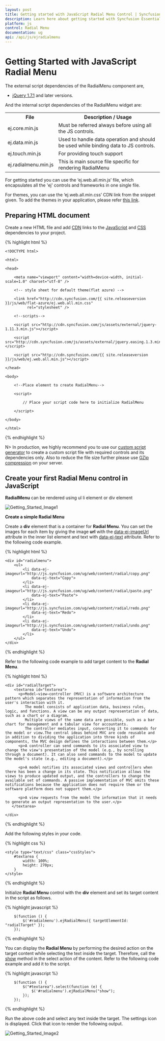 ```yaml
---
layout: post
title: Getting started with JavaScript Radial Menu Control | Syncfusion
description: Learn here about getting started with Syncfusion Essential Studio JavaScript Radial Menu control, its elements, and more.
platform: js
control: Radial Menu
documentation: ug
api: /api/js/ejradialmenu
---
```


# Getting Started with JavaScript Radial Menu

The external script dependencies of the RadialMenu component are,

* [jQuery 1.7.1](http://jquery.com/) and later versions.

And the internal script dependencies of the RadialMenu widget are:

<table>
    <tr>
        <th>File </th>
        <th>Description / Usage </th>
    </tr>
    <tr>
        <td>ej.core.min.js</td>
        <td>Must be referred always before using all the JS controls.</td>
    </tr>
    <tr>
        <td>ej.data.min.js</td>
        <td>Used to handle data operation and should be used while binding data to JS controls.</td>
    </tr>
    <tr>
        <td>ej.touch.min.js</td>
        <td>For providing touch support</td>
    </tr>
    <tr>
        <td>ej.radialmenu.min.js</td>
        <td>This is main source file specific for rendering RadialMenu</td>
    </tr>
</table>

For getting started you can use the ‘ej.web.all.min.js’ file, which encapsulates all the 'ej' controls and frameworks in one single file.<br/> 

For themes, you can use the ‘ej.web.all.min.css’ CDN link from the snippet given. To add the themes in your application, please refer [this link](https://help.syncfusion.com/js/theming-in-essential-javascript-components#adding-specific-theme-to-your-application).


## Preparing HTML document

Create a new HTML file and add [CDN](https://help.syncfusion.com/js/cdn) links to the [JavaScript](https://help.syncfusion.com/js/dependencies) and [CSS](https://help.syncfusion.com/js/theming-in-essential-javascript-components) dependencies to your project.

{% highlight html %}

    <!DOCTYPE html>

    <html>

    <head>

        <meta name="viewport" content="width=device-width, initial-scale=1.0" charset="utf-8" />

        <!-- style sheet for default theme(flat azure) -->

        <link href="http://cdn.syncfusion.com/{{ site.releaseversion }}/js/web/flat-azure/ej.web.all.min.css"
              rel="stylesheet" />

        <!--scripts-->

        <script src="http://cdn.syncfusion.com/js/assets/external/jquery-1.11.3.min.js"></script>

        <script src="http://cdn.syncfusion.com/js/assets/external/jquery.easing.1.3.min.js"></script>

        <script src="http://cdn.syncfusion.com/{{ site.releaseversion }}/js/web/ej.web.all.min.js"></script>

    </head>

    <body>

        <!--Place element to create RadialMenu-->

        <script>

            // Place your script code here to initialize RadialMenu

        </script>

    </body>

    </html>

{% endhighlight %}

 N>  In production, we highly recommend you to use our [custom script generator](https://help.syncfusion.com/js/custom-script-generator#) to create a custom script file with required controls and its dependencies only. Also to reduce the file size further please use [GZip compression](https://developers.google.com/web/fundamentals/performance/optimizing-content-efficiency/optimize-encoding-and-transfer?hl=en#text-compression-with-gzip) on your server. 

## Create your first Radial Menu control in JavaScript

**RadialMenu** can be rendered using ul li element or div element      

![Getting_Started_Image1](getting-started_images\getting-started_img1.png)

**Create a simple Radial Menu**


Create a **div** element that is a container for **Radial Menu**. You can set the images for each item by giving the image **url** with the [data-ej-imageUrl](https://help.syncfusion.com/api/js/ejradialmenu#members:items-imageurl) attribute in the inner list element and text with [data-ej-text](https://help.syncfusion.com/api/js/ejradialmenu#members:items-text) attribute. Refer to the following code example.



{% highlight html %}

    <div id="radialmenu">
        <ul>
            <li data-ej-imageurl="http://js.syncfusion.com/ug/web/content/radial/copy.png"
                data-ej-text="Copy">
            </li>
            <li data-ej-imageurl="http://js.syncfusion.com/ug/web/content/radial/paste.png"
                data-ej-text="Paste">
            </li>
            <li data-ej-imageurl="http://js.syncfusion.com/ug/web/content/radial/redo.png"
                data-ej-text="Redo">
            </li>
            <li data-ej-imageurl="http://js.syncfusion.com/ug/web/content/radial/undo.png"
                data-ej-text="Undo">
            </li>
        </ul>
    </div>


{% endhighlight %}



Refer to the following code example to add target content to the **Radial Menu**.



{% highlight html %}


    <div id="radialTarget">
        <textarea id="textarea">
          <p>Model–view–controller (MVC) is a software architecture pattern which separates the representation of information from the user's interaction with it.
             The model consists of application data, business rules, logic, and functions. A view can be any output representation of data, such as a chart or a diagram.
             Multiple views of the same data are possible, such as a bar chart for management and a tabular view for accountants.
             The controller mediates input, converting it to commands for the model or view.The central ideas behind MVC are code reusable and in addition to dividing the application into three kinds of components, the MVC design defines the interactions between them.</p>
          <p>A controller can send commands to its associated view to change the view's presentation of the model (e.g., by scrolling through a document). It can also send commands to the model to update the model's state (e.g., editing a document).</p>

          <p>A model notifies its associated views and controllers when there has been a change in its state. This notification allows the views to produce updated output, and the controllers to change the available set of commands. A passive implementation of MVC omits these notifications because the application does not require them or the software platform does not support them.</p>

          <p>A view requests from the model the information that it needs to generate an output representation to the user.</p>
       </textarea>
    
    </div>

{% endhighlight %}

Add the following styles in your code.
    
{% highlight css %}

    <style type="text/css" class="cssStyles">
        #textarea {
            width: 100%;
            height: 270px;
        }
    </style>


{% endhighlight %}



Initialize **Radial Menu** control with the **div** element and set its target content in the script as follows.



{% highlight javascript %}
  
        $(function () {
            $('#radialmenu').ejRadialMenu({ targetElementId: "radialTarget" });
        });

{% endhighlight %}



You can display the **Radial Menu** by performing the desired action on the target content while selecting the text inside the target. Therefore, call the [show](https://help.syncfusion.com/api/js/ejradialmenu#methods:show) method in the select action of the content. Refer to the following code example and add it to the script.



{% highlight javascript %}

        $(function () {
            $("#textarea").select(function (e) {
                $('#radialmenu').ejRadialMenu("show");
            });
        });

{% endhighlight %}



Run the above code and select any text inside the target. The settings icon is displayed. Click that icon to render the following output.



![Getting_Started_Image2](getting-started_images\getting-started_img2.png)

